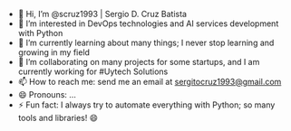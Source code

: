 - 👋 Hi, I’m @scruz1993 | Sergio D. Cruz Batista
- 👀 I’m interested in DevOps technologies and AI services development with Python
- 🌱 I’m currently learning about many things; I never stop learning and growing in my field
- 💞️ I’m collaborating on many projects for some startups, and I am currently working for #Uytech Solutions
- 📫 How to reach me: send me an email at sergitocruz1993@gmail.com
- 😄 Pronouns: ...
- ⚡ Fun fact: I always try to automate everything with Python; so many tools and libraries! 😄

<!---
scruz1993/scruz1993 is a ✨ special ✨ repository because its `README.md` (this file) appears on your GitHub profile.
You can click the Preview link to take a look at your changes.
--->
